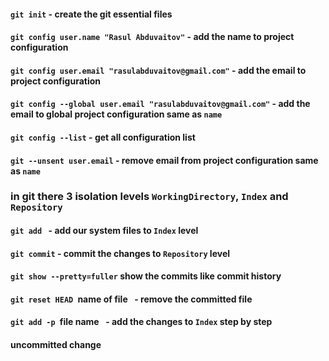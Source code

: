 #### `git init` - create the git essential files
#### `git config user.name "Rasul Abduvaitov"` - add the name to project configuration
#### `git config user.email "rasulabduvaitov@gmail.com"` - add the email to project configuration

#### `git config --global user.email "rasulabduvaitov@gmail.com"` - add the email to global project configuration same as `name`

#### `git config --list` - get all configuration list

#### `git --unsent user.email` - remove email from project configuration same as `name`


###  in git there 3 isolation levels  `WorkingDirectory`, `Index` and `Repository`

#### `git add ` - add our system files to `Index` level

#### `git commit` - commit the changes to `Repository` level

#### `git show --pretty=fuller` show the commits like commit history

#### `git reset HEAD `name of file` ` - remove the committed file

#### `git add -p `file name` ` - add the changes to `Index` step by step


#### uncommitted change 